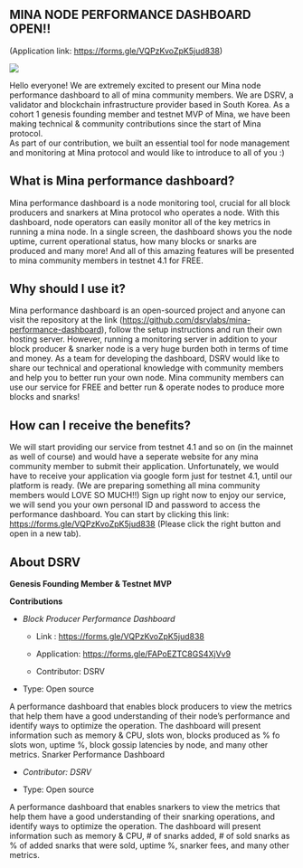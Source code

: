 ## MINA NODE PERFORMANCE DASHBOARD OPEN!!
(Application link: https://forms.gle/VQPzKvoZpK5jud838)

<img src="https://user-images.githubusercontent.com/897510/92995078-f1b06900-f53a-11ea-962d-8b78c9c6de88.png">

Hello everyone! We are extremely excited to present our Mina node performance dashboard to all of mina community members.
We are DSRV, a validator and blockchain infrastructure provider based in South Korea. As a cohort 1 genesis founding member and testnet MVP of Mina, we have been making technical & community contributions since the start of Mina protocol.  
As part of our contribution, we built an essential tool for node management and monitoring at Mina protocol and would like to introduce to all of you :)

## What is Mina performance dashboard?
Mina performance dashboard is a node monitoring tool, crucial for all block producers and snarkers at Mina protocol who operates a node. 
With this dashboard, node operators can easily monitor all of the key metrics in running a mina node.
In a single screen, the dashboard shows you the node uptime, current operational status, how many blocks or snarks are produced and many more!
And all of this amazing features will be presented to mina community members in testnet 4.1 for FREE.

## Why should I use it?
Mina performance dashboard is an open-sourced project and anyone can visit the repository at the link (https://github.com/dsrvlabs/mina-performance-dashboard), follow the setup instructions and run their own hosting server.
However, running a monitoring server in addition to your block producer & snarker node is a very huge burden both in terms of time and money.
As a team for developing the dashboard, DSRV would like to share our technical and operational knowledge with community members and help you to better run your own node.
Mina community members can use our service for FREE and better run & operate nodes to produce more blocks and snarks! 

## How can I receive the benefits?
We will start providing our service from testnet 4.1 and so on (in the mainnet as well of course) and would have a seperate website for any mina community member to submit their application.
Unfortunately, we would have to receive your application via google form just for testnet 4.1, until our platform is ready. (We are preparing something all mina community members would LOVE SO MUCH!!)
Sign up right now to enjoy our service, we will send you your own personal ID and password to access the performance dashboard.
You can start by clicking this link: https://forms.gle/VQPzKvoZpK5jud838 (Please click the right button and open in a new tab).



## About DSRV

**Genesis Founding Member & Testnet MVP**


**Contributions**


- *Block Producer Performance Dashboard*

  - Link : https://forms.gle/VQPzKvoZpK5jud838

  - Application: https://forms.gle/FAPoEZTC8GS4XjVv9

  - Contributor: DSRV

- Type: Open source

A performance dashboard that enables block producers to view the metrics that help them have a good understanding of their node’s performance and identify ways to optimize the operation. The dashboard will present information such as memory & CPU, slots won, blocks produced as % fo slots won, uptime %, block gossip latencies by node, and many other metrics.
Snarker Performance Dashboard

 - *Contributor: DSRV*
 
- Type: Open source

A performance dashboard that enables snarkers to view the metrics that help them have a good understanding of their snarking operations, and identify ways to optimize the operation. The dashboard will present information such as memory & CPU, # of snarks added, # of sold snarks as % of added snarks that were sold, uptime %, snarker fees, and many other metrics.

